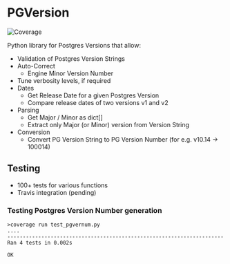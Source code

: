 # PGVersion

![Coverage](https://api.travis-ci.org/robins/getRDSUpgradePath.svg?branch=master)

Python library for Postgres Versions that allow:
- Validation of Postgres Version Strings
- Auto-Correct
  - Engine Minor Version Number
- Tune verbosity levels, if required
- Dates
  - Get Release Date for a given Postgres Version
  - Compare release dates of two versions v1 and v2
- Parsing
  - Get Major / Minor as dict[]
  - Extract only Major (or Minor) version from Version String
- Conversion
  - Convert PG Version String to PG Version Number (for e.g. v10.14 -> 100014)


## Testing
- 100+ tests for various functions
- Travis integration (pending)


### Testing Postgres Version Number generation
```
>coverage run test_pgvernum.py
....
----------------------------------------------------------------------
Ran 4 tests in 0.002s

OK
```